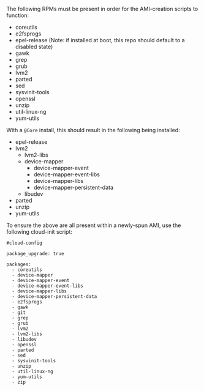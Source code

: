 The following RPMs must be present in order for the AMI-creation scripts to function:

* coreutils
* e2fsprogs
* epel-release (Note: if installed at boot, this repo should default to a disabled state)
* gawk
* grep
* grub
* lvm2
* parted
* sed
* sysvinit-tools
* openssl
* unzip
* util-linux-ng
* yum-utils

With a `@Core` install, this should result in the following being installed:

* epel-release
* lvm2
  * lvm2-libs
  * device-mapper
    * device-mapper-event
    * device-mapper-event-libs
    * device-mapper-libs
    * device-mapper-persistent-data
  * libudev
* parted
* unzip
* yum-utils

To ensure the above are all present within a newly-spun AMI, use the following cloud-init script:

```
#cloud-config

package_upgrade: true

packages:
  - coreutils
  - device-mapper
  - device-mapper-event
  - device-mapper-event-libs
  - device-mapper-libs
  - device-mapper-persistent-data
  - e2fsprogs
  - gawk
  - git
  - grep
  - grub
  - lvm2
  - lvm2-libs
  - libudev
  - openssl
  - parted
  - sed
  - sysvinit-tools
  - unzip
  - util-linux-ng
  - yum-utils
  - zip
```
